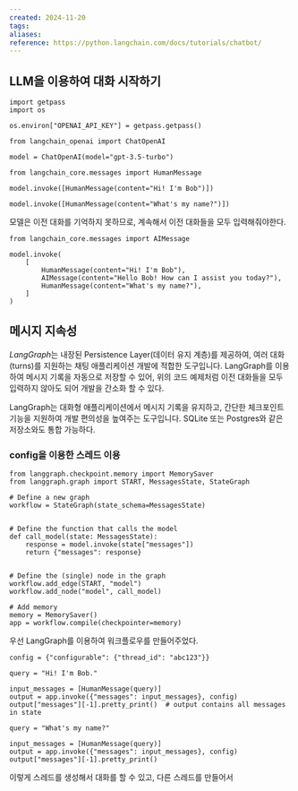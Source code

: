 ```yaml
---
created: 2024-11-20
tags: 
aliases: 
reference: https://python.langchain.com/docs/tutorials/chatbot/
---
```

## LLM을 이용하여 대화 시작하기
```
import getpass
import os

os.environ["OPENAI_API_KEY"] = getpass.getpass()

from langchain_openai import ChatOpenAI

model = ChatOpenAI(model="gpt-3.5-turbo")

from langchain_core.messages import HumanMessage

model.invoke([HumanMessage(content="Hi! I'm Bob")])

model.invoke([HumanMessage(content="What's my name?")])
```
모델은 이전 대화를 기억하지 못하므로, 계속해서 이전 대화들을 모두 입력해줘야한다.

```
from langchain_core.messages import AIMessage

model.invoke(
    [
        HumanMessage(content="Hi! I'm Bob"),
        AIMessage(content="Hello Bob! How can I assist you today?"),
        HumanMessage(content="What's my name?"),
    ]
)
```

## 메시지 지속성
*LangGraph*는 내장된 Persistence Layer(데이터 유지 계층)를 제공하여, 여러 대화(turns)를 지원하는 채팅 애플리케이션 개발에 적합한 도구입니다.
	LangGraph를 이용하여 메시지 기록을 자동으로 저장할 수 있어, 위의 코드 예제처럼 이전 대화들을 모두 입력하지 않아도 되어 개발을 간소화 할 수 있다.

LangGraph는 대화형 애플리케이션에서 메시지 기록을 유지하고, 간단한 체크포인트 기능을 지원하여 개발 편의성을 높여주는 도구입니다. SQLite 또는 Postgres와 같은 저장소와도 통합 가능하다.

### config을 이용한 스레드 이용
```
from langgraph.checkpoint.memory import MemorySaver
from langgraph.graph import START, MessagesState, StateGraph

# Define a new graph
workflow = StateGraph(state_schema=MessagesState)


# Define the function that calls the model
def call_model(state: MessagesState):
    response = model.invoke(state["messages"])
    return {"messages": response}


# Define the (single) node in the graph
workflow.add_edge(START, "model")
workflow.add_node("model", call_model)

# Add memory
memory = MemorySaver()
app = workflow.compile(checkpointer=memory)
```
우선 LangGraph를 이용하여 워크플로우를 만들어주었다.

```
config = {"configurable": {"thread_id": "abc123"}}

query = "Hi! I'm Bob."

input_messages = [HumanMessage(query)]
output = app.invoke({"messages": input_messages}, config)
output["messages"][-1].pretty_print()  # output contains all messages in state

query = "What's my name?"

input_messages = [HumanMessage(query)]
output = app.invoke({"messages": input_messages}, config)
output["messages"][-1].pretty_print()
```
이렇게 스레드를 생성해서 대화를 할 수 있고, 다른 스레드를 만들어서 